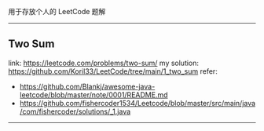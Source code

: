 用于存放个人的 LeetCode 题解

---

## Two Sum
link: https://leetcode.com/problems/two-sum/
my solution: https://github.com/Koril33/LeetCode/tree/main/1_two_sum
refer:
* https://github.com/Blankj/awesome-java-leetcode/blob/master/note/0001/README.md
* https://github.com/fishercoder1534/Leetcode/blob/master/src/main/java/com/fishercoder/solutions/_1.java

---